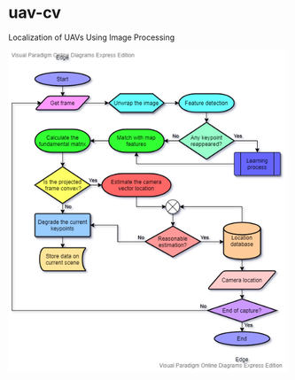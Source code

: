 # uav-cv
Localization of UAVs Using Image Processing

  ![flowchart](UAV_CV.vpd-Page-1.png "GoWithTheFlow")
